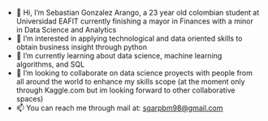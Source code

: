 - 👋 Hi, I’m Sebastian Gonzalez Arango, a 23 year old colombian student at Universidad EAFIT currently finishing a mayor in Finances with a minor in Data Science and Analytics
- 👀 I’m interested in applying technological and data oriented skills to obtain business insight through python
- 🌱 I’m currently learning about data science, machine learning algorithms, and SQL
- 💞️ I’m looking to collaborate on data science proyects with people from all around the world to enhance my skills scope (at the moment only through Kaggle.com but im looking forward to other collaborative spaces)
- 📫 You can reach me through mail at: sgarpbm98@gmail.com

<!---
SebastianGonzalezA98/SebastianGonzalezA98 is a ✨ special ✨ repository because its `README.md` (this file) appears on your GitHub profile.
You can click the Preview link to take a look at your changes.
--->
